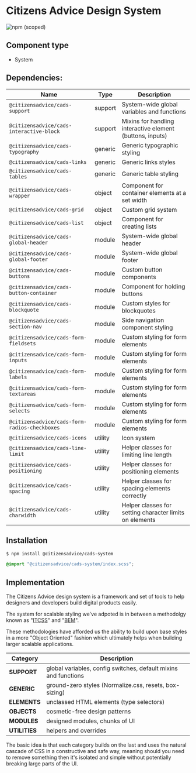 # Citizens Advice Design System

![npm (scoped)](https://img.shields.io/npm/v/@citizensadvice/cads-system.svg)

## Component type

- System

## Dependencies:

| Name                                          | Type    | Description                                               |
| --------------------------------------------- | ------- | --------------------------------------------------------- |
| `@citizensadvice/cads-support`                | support | System-wide global variables and functions                |
| `@citizensadvice/cads-interactive-block`      | support | Mixins for handling interactive element (buttons, inputs) |
| `@citizensadvice/cads-typography`             | generic | Generic typographic styling                               |
| `@citizensadvice/cads-links`                  | generic | Generic links styles                                      |
| `@citizensadvice/cads-tables`                 | generic | Generic table styling                                     |
| `@citizensadvice/cads-wrapper`                | object  | Component for container elements at a set width           |
| `@citizensadvice/cads-grid`                   | object  | Custom grid system                                        |
| `@citizensadvice/cads-list`                   | object  | Component for creating lists                              |
| `@citizensadvice/cads-global-header`          | module  | System-wide global header                                 |
| `@citizensadvice/cads-global-footer`          | module  | System-wide global footer                                 |
| `@citizensadvice/cads-buttons`                | module  | Custom button components                                  |
| `@citizensadvice/cads-button-container`       | module  | Component for holding buttons                             |
| `@citizensadvice/cads-blockquote`             | module  | Custom styles for blockquotes                             |
| `@citizensadvice/cads-section-nav`            | module  | Side navigation component styling                         |
| `@citizensadvice/cads-form-fieldsets`         | module  | Custom styling for form elements                          |
| `@citizensadvice/cads-form-inputs`            | module  | Custom styling for form elements                          |
| `@citizensadvice/cads-form-labels`            | module  | Custom styling for form elements                          |
| `@citizensadvice/cads-form-textareas`         | module  | Custom styling for form elements                          |
| `@citizensadvice/cads-form-selects`           | module  | Custom styling for form elements                          |
| `@citizensadvice/cads-form-radios-checkboxes` | module  | Custom styling for form elements                          |
| `@citizensadvice/cads-icons`                  | utility | Icon system                                               |
| `@citizensadvice/cads-line-limit`             | utility | Helper classes for limiting line length                   |
| `@citizensadvice/cads-positioning`            | utility | Helper classes for positioning elements                   |
| `@citizensadvice/cads-spacing`                | utility | Helper classes for spacing elements correctly             |
| `@citizensadvice/cads-charwidth`              | utility | Helper classes for setting character limits on elements   |

## Installation

```
$ npm install @citizensadvice/cads-system
```

```scss
@import "@citizensadvice/cads-system/index.scss";
```

## Implementation

The Citizens Advice design system is a framework and set of tools to help designers and developers build digital products easily.

The system for scalable styling we've adpoted is in between a methodolgy known as "[ITCSS]()" and "[BEM]()".

These methodologies have afforded us the ability to build upon base styles in a more "Object Oriented" fashion which ultimately helps when building larger scalable applications.

| Category      | Description                                                     |
| ------------- | --------------------------------------------------------------- |
| **SUPPORT**   | global variables, config switches, default mixins and functions |
| **GENERIC**   | ground-zero styles (Normalize.css, resets, box-sizing)          |
| **ELEMENTS**  | unclassed HTML elements (type selectors)                        |
| **OBJECTS**   | cosmetic-free design patterns                                   |
| **MODULES**   | designed modules, chunks of UI                                  |
| **UTILITIES** | helpers and overrides                                           |

The basic idea is that each category builds on the last and uses the natural cascade of CSS in a constructive and safe way, meaning should you need to remove something then it's isolated and simple without potentially breaking large parts of the UI.

